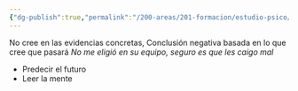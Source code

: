 ```yaml
---
{"dg-publish":true,"permalink":"/200-areas/201-formacion/estudio-psico/inferencia-arbitraria/","dgPassFrontmatter":true}
---
```


No cree en las evidencias concretas,
Conclusión negativa basada en lo que cree que pasará
*No me eligió en su equipo, seguro es que les caigo mal*
- Predecir el futuro
- Leer la mente
